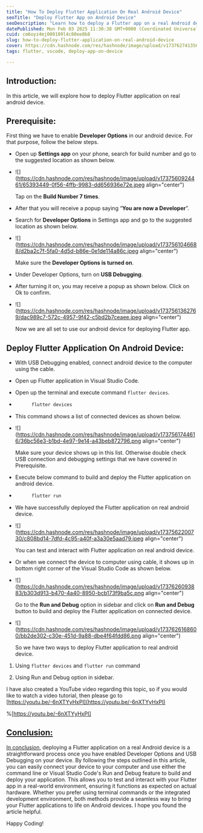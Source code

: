 ```yaml
---
title: "How To Deploy Flutter Application On Real Android Device"
seoTitle: "Deploy Flutter App on Android Device"
seoDescription: "Learn how to deploy a Flutter app on a real Android device using Developer Options and USB Debugging in this step-by-step guide"
datePublished: Mon Feb 03 2025 11:30:38 GMT+0000 (Coordinated Universal Time)
cuid: cm6oyz4mj000109l4c80ee8b8
slug: how-to-deploy-flutter-application-on-real-android-device
cover: https://cdn.hashnode.com/res/hashnode/image/upload/v1737627413564/864ccc87-8b74-4e2f-ac11-ab33df9e480e.png
tags: flutter, vscode, deploy-app-on-device

---
```


## Introduction:

In this article, we will explore how to deploy Flutter application on real android device.

## Prerequisite:

First thing we have to enable **Developer Options** in our android device. For that purpose, follow the below steps.

* Open up **Settings app** on your phone, search for build number and go to the suggested location as shown below.
    
* ![](https://cdn.hashnode.com/res/hashnode/image/upload/v1737560924461/65393449-0f56-4ffb-9983-dd656936e72e.jpeg align="center")
    
    Tap on the **Build Number 7 times**.
    
* After that you will receive a popup saying “**You are now a Developer**”.
    
* Search for **Developer Options** in Settings app and go to the suggested location as shown below.
    
* ![](https://cdn.hashnode.com/res/hashnode/image/upload/v1737561046688/d2ba2c7f-5fa0-4d5d-b86e-0e1de114a86c.jpeg align="center")
    
    Make sure the **Developer Options is turned on**.
    
* Under Developer Options, turn on **USB Debugging**.
    
* After turning it on, you may receive a popup as shown below. Click on Ok to confirm.
    
* ![](https://cdn.hashnode.com/res/hashnode/image/upload/v1737561362769/dac989c7-572c-4957-9f42-c5bd2b7ceaee.jpeg align="center")
    
    Now we are all set to use our android device for deploying Flutter app.
    

## Deploy Flutter Application On Android Device:

* With USB Debugging enabled, connect android device to the computer using the cable.
    
* Open up Flutter application in Visual Studio Code.
    
* Open up the terminal and execute command `flutter devices`.
    
* ```bash
        flutter devices
    ```
    
* This command shows a list of connected devices as shown below.
    
* ![](https://cdn.hashnode.com/res/hashnode/image/upload/v1737561744616/36bc56e3-b1bd-4e97-9e14-a43beb872796.png align="center")
    
    Make sure your device shows up in this list. Otherwise double check USB connection and debugging settings that we have covered in Prerequisite.
    
* Execute below command to build and deploy the Flutter application on android device.
    
* ```bash
        flutter run
    ```
    
* We have successfully deployed the Flutter application on real android device.
    
* ![](https://cdn.hashnode.com/res/hashnode/image/upload/v1737562200730/c808bd14-7dfd-4c95-a40f-a3a30e5aad79.jpeg align="center")
    
    You can test and interact with Flutter application on real android device.
    
* Or when we connect the device to computer using cable, it shows up in bottom right corner of the Visual Studio Code as shown below.
    
* ![](https://cdn.hashnode.com/res/hashnode/image/upload/v1737626093883/b303d913-b470-4a40-8950-bcb173f9ba5c.png align="center")
    
    Go to the **Run and Debug** option in sidebar and click on **Run and Debug** button to build and deploy the Flutter application on connected device.
    
* ![](https://cdn.hashnode.com/res/hashnode/image/upload/v1737626168600/bb2de302-c30e-451d-9a88-dbe4f64fdd86.png align="center")
    
    So we have two ways to deploy Flutter application to real android device.
    

1. Using `flutter devices` and `flutter run` command
    
2. Using Run and Debug option in sidebar.
    

I have also created a YouTube video regarding this topic, so if you would like to watch a video tutorial, then please go to [https://youtu.be/-6nXTYyHxPI](https://youtu.be/-6nXTYyHxPI)

%[https://youtu.be/-6nXTYyHxPI] 

## [Conclusion:](https://youtu.be/uBbsF89rifE)

[In conclusion](https://youtu.be/uBbsF89rifE), deploying a Flutter application on a real Android device is a straightforward process once you have enabled Developer Options and USB Debugging on your device. By following the steps outlined in this article, you can easily connect your device to your computer and use either the command line or Visual Studio Code's Run and Debug feature to build and deploy your application. This allows you to test and interact with your Flutter app in a real-world environment, ensuring it functions as expected on actual hardware. Whether you prefer using terminal commands or the integrated development environment, both methods provide a seamless way to bring your Flutter applications to life on Android devices. I hope you found the article helpful.

Happy Coding!